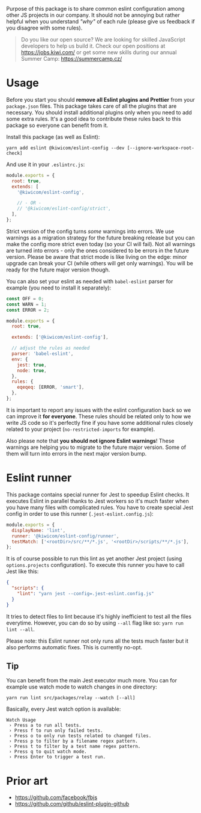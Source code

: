 Purpose of this package is to share common eslint configuration among other JS projects in our company. It should not be annoying but rather helpful when you understand _"why"_ of each rule (please give us feedback if you disagree with some rules).

<!-- AUTOMATOR:HIRING_BANNER -->

> Do you like our open source? We are looking for skilled JavaScript developers to help us build it. Check our open positions at https://jobs.kiwi.com/ or get some new skills during our annual Summer Camp: https://summercamp.cz/

<!-- /AUTOMATOR:HIRING_BANNER -->

# Usage

Before you start you should **remove all Eslint plugins and Prettier** from your `package.json` files. This package takes care of all the plugins that are necessary. You should install additional plugins only when you need to add some extra rules. It's a good idea to contribute these rules back to this package so everyone can benefit from it.

Install this package (as well as Eslint):

```
yarn add eslint @kiwicom/eslint-config --dev [--ignore-workspace-root-check]
```

And use it in your `.eslintrc.js`:

```js
module.exports = {
  root: true,
  extends: [
    '@kiwicom/eslint-config',

    // - OR -
    // '@kiwicom/eslint-config/strict',
  ],
};
```

Strict version of the config turns _some_ warnings into errors. We use warnings as a migration strategy for the future breaking release but you can make the config more strict even today (so your CI will fail). Not all warnings are turned into errors - only the ones considered to be errors in the future version. Please be aware that strict mode is like living on the edge: minor upgrade can break your CI (while others will get only warnings). You will be ready for the future major version though.

You can also set your eslint as needed with `babel-eslint` parser for example (you need to install it separately):

```js
const OFF = 0;
const WARN = 1;
const ERROR = 2;

module.exports = {
  root: true,

  extends: ['@kiwicom/eslint-config'],

  // adjust the rules as needed
  parser: 'babel-eslint',
  env: {
    jest: true,
    node: true,
  },
  rules: {
    eqeqeq: [ERROR, 'smart'],
  },
};
```

It is important to report any issues with the eslint configuration back so we can improve it **for everyone**. These rules should be related only to how we write JS code so it's perfectly fine if you have some additional rules closely related to your project (`no-restricted-imports` for example).

Also please note that **you should not ignore Eslint warnings**! These warnings are helping you to migrate to the future major version. Some of them will turn into errors in the next major version bump.

# Eslint runner

This package contains special runner for Jest to speedup Eslint checks. It executes Eslint in parallel thanks to Jest workers so it's much faster when you have many files with complicated rules. You have to create special Jest config in order to use this runner (`.jest-eslint.config.js`):

```js
module.exports = {
  displayName: 'lint',
  runner: '@kiwicom/eslint-config/runner',
  testMatch: ['<rootDir>/src/**/*.js', '<rootDir>/scripts/**/*.js'],
};
```

It is of course possible to run this lint as yet another Jest project (using `options.projects` configuration). To execute this runner you have to call Jest like this:

```json
{
  "scripts": {
    "lint": "yarn jest --config=.jest-eslint.config.js"
  }
}
```

It tries to detect files to lint because it's highly inefficient to test all the files everytime. However, you can do so by using `--all` flag like so: `yarn run lint --all`.

Please note: this Eslint runner not only runs all the tests much faster but it also performs automatic fixes. This is currently no-opt.

## Tip

You can benefit from the main Jest executor much more. You can for example use watch mode to watch changes in one directory:

```text
yarn run lint src/packages/relay --watch [--all]
```

Basically, every Jest watch option is available:

```text
Watch Usage
 › Press a to run all tests.
 › Press f to run only failed tests.
 › Press o to only run tests related to changed files.
 › Press p to filter by a filename regex pattern.
 › Press t to filter by a test name regex pattern.
 › Press q to quit watch mode.
 › Press Enter to trigger a test run.
```

# Prior art

- https://github.com/facebook/fbjs
- https://github.com/github/eslint-plugin-github
